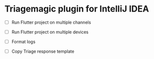 # Triagemagic plugin for IntelliJ IDEA

- [ ] Run Flutter project on multiple channels
- [ ] Run Flutter project on multiple devices
- [ ] Format logs
- [ ] Copy Triage response template


